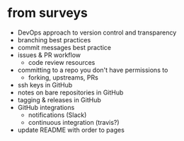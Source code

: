 # from surveys

  - DevOps approach to version control and transparency
  - branching best practices
  - commit messages best practice
  - issues & PR workflow
    - code review resources
  - committing to a repo you don't have permissions to
    - forking, upstreams, PRs
  - ssh keys in GitHub
  - notes on bare repositories in GitHub
  - tagging & releases in GitHub
  - GitHub integrations
    - notifications (Slack)
    - continuous integration (travis?)
  - update README with order to pages

